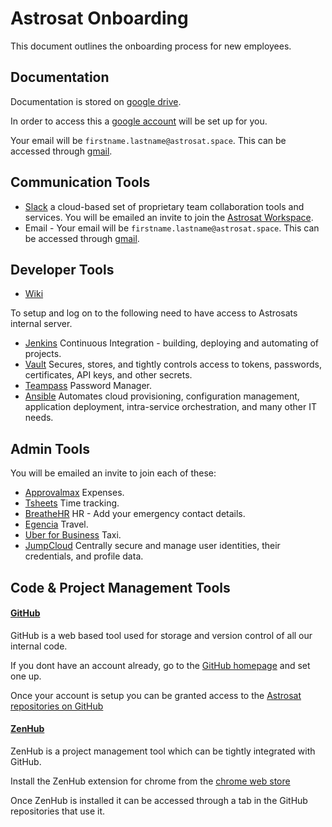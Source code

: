# Astrosat Onboarding

This document outlines the onboarding process for new employees.

## Documentation

Documentation is stored on [google drive](https://drive.google.com/).

In order to access this a [google account](https://myaccount.google.com/) will be set up for you.

Your email will be `firstname.lastname@astrosat.space`. This can be accessed through [gmail](https://mail.google.com).

## Communication Tools

* [Slack](https://slack.com/) a cloud-based set of proprietary team collaboration tools and services. You will be emailed an invite to join the [Astrosat Workspace](https://astrosat.slack.com).
* Email - Your email will be `firstname.lastname@astrosat.space`. This can be accessed through [gmail](https://mail.google.com).

## Developer Tools

* [Wiki](https://github.com/astrosat/company-wiki)

To setup and log on to the following need to have access to Astrosats internal server.

* [Jenkins](https://jenkins.internal.astrosat.space) Continuous Integration - building, deploying and automating of projects.
* [Vault](http://vault.internal.astrosat.space) Secures, stores, and tightly controls access to tokens, passwords, certificates, API keys, and other secrets.
* [Teampass](https://teampass.internal.astrosat.space) Password Manager.
* [Ansible](http://ansible-awx-01.common.ew1.aws.internal.astrosat.space) Automates cloud provisioning, configuration management, application deployment, intra-service orchestration, and many other IT needs.

## Admin Tools

You will be emailed an invite to join each of these:

* [Approvalmax](https://astrosat.tsheets.com/) Expenses.
* [Tsheets](https://astrosat.tsheets.com/) Time tracking.
* [BreatheHR](https://stevensonastrosatlimited.breathehr.com) HR - Add your emergency contact details.
* [Egencia](https://www.egencia.co.uk/) Travel.
* [Uber for Business](https://central.uber.com/organization/c74dc565-10e6-4e0d-a6db-3f5580390f20) Taxi.
* [JumpCloud](https://console.jumpcloud.com) Centrally secure and manage user identities, their credentials, and profile data.


## Code & Project Management Tools

#### [GitHub](https://github.com/) 

GitHub is a web based tool used for storage and version control of all our internal code. 

If you dont have an account already, go to the [GitHub homepage](https://github.com/) and set one up.

Once your account is setup you can be granted access to the [Astrosat repositories on GitHub](https://github.com/astrosat)

#### [ZenHub](https://www.zenhub.com/) 

ZenHub is a project management tool which can be tightly integrated with GitHub.

Install the ZenHub extension for chrome from the [chrome web store](https://chrome.google.com/webstore/category/extensions)

Once ZenHub is installed it can be accessed through a tab in the GitHub repositories that use it.






